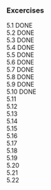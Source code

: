 ### Excercises
5.1 DONE  
5.2 DONE  
5.3 DONE  
5.4 DONE  
5.5 DONE  
5.6 DONE  
5.7 DONE  
5.8 DONE  
5.9 DONE  
5.10 DONE  
5.11  
5.12  
5.13  
5.14  
5.15  
5.16  
5.17  
5.18  
5.19  
5.20  
5.21  
5.22  
